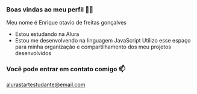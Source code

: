 ### Boas vindas ao meu perfil 💙💙

Meu nome é Enrique otavio de freitas gonçalves

- Estou estudando na Alura
- Estou me desenvolvendo na linguagem JavaScript
Utilizo esse espaço para minha organização e compartilhamento dos meu projetos desenvolvidos
 ### Você pode entrar em contato comigo 📫

alurastartestudante@email.com

